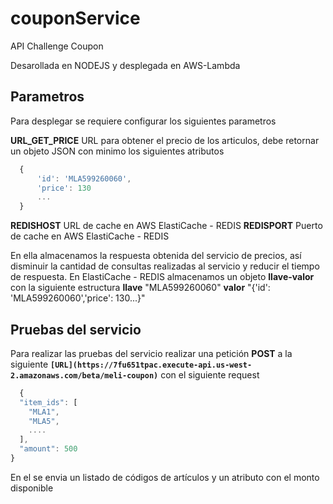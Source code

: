 # couponService

API Challenge Coupon

Desarollada en NODEJS y desplegada en AWS-Lambda

## Parametros
Para desplegar se requiere configurar los siguientes parametros

**URL_GET_PRICE**	URL para obtener el precio de los articulos, debe retornar un objeto JSON con minimo los siguientes atributos

``` js
  {
	  'id': 'MLA599260060',
	  'price': 130
	  ...
  }
```

**REDISHOST**	URL de cache en AWS ElastiCache - REDIS
**REDISPORT**	Puerto de cache en AWS ElastiCache - REDIS

En ella almacenamos la respuesta obtenida del servicio de precios, así disminuir la cantidad de consultas realizadas al servicio y reducir el tiempo de respuesta.
En ElastiCache - REDIS almacenamos un objeto **llave-valor** con la siguiente estructura
**llave** "MLA599260060"
**valor** "{'id': 'MLA599260060','price': 130...}"


## Pruebas del servicio
Para realizar las pruebas del servicio realizar una petición **POST** a la siguiente **`[URL](https://7fu651tpac.execute-api.us-west-2.amazonaws.com/beta/meli-coupon)`**
con el siguiente request

``` js
  {
  "item_ids": [
    "MLA1",
    "MLA5",
    ....
  ],
  "amount": 500
}
```
En el se envia un listado de códigos de artículos y un atributo con el monto disponible